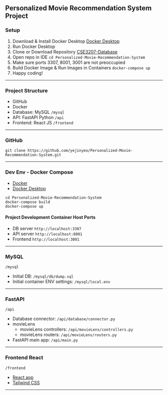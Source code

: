 ## Personalized Movie Recommendation System Project

### Setup 

1. Download & Install Docker Desktop [Docker Desktop](https://www.docker.com/products/docker-desktop/) 
2. Run Docker Desktop 
3. Clone or Download Repository [CSE3207-Database](https://github.com/yejinyeo/Personalized-Movie-Recommendation-System)
4. Open repo in IDE `cd Personalized-Movie-Recommendation-System` 
5. Make sure ports 3307, 8001, 3001 are not preoccupied 
6. Build Docker Image & Run Images in Containers `docker-compose up` 
7. Happy coding! 

--- 

### Project Structure

- GitHub 
- Docker 
- Database: MySQL `/mysql`
- API: FastAPI Python `/api`
- Frontend: React JS `/frontend` 

--- 

### GitHub

```shell
git clone https://github.com/yejinyeo/Personalized-Movie-Recommendation-System.git
```

--- 

### Dev Env - Docker Compose

- [Docker](https://www.docker.com/) 
- [Docker Desktop](https://www.docker.com/products/docker-desktop/) 

```shell
cd Personalized-Movie-Recommendation-System
docker-compose build
docker-compose up
```

#### Project Development Container Host Ports

- DB server `http://localhost:3307` 
- API server `http://localhost:8001` 
- Frontend `http://localhost:3001` 

--- 

### MySQL 

`/mysql` 

- Initial DB: `/mysql/db/dump.sql` 
- Initial container ENV settings: `/mysql/local.env` 

--- 

### FastAPI 

`/api` 

- Database connector: `/api/database/connector.py` 
- movieLens  
  - movieLens controllers: `/api/movieLens/controllers.py` 
  - movieLens routers: `/api/movieLens/routers.py` 
- FastAPI main app: `/api/main.py` 

--- 

### Frontend React 

`/frontend` 

- [React app](https://create-react-app.dev/docs/) 
- [Tailwind CSS](https://tailwindcss.com/docs/) 

--- 
